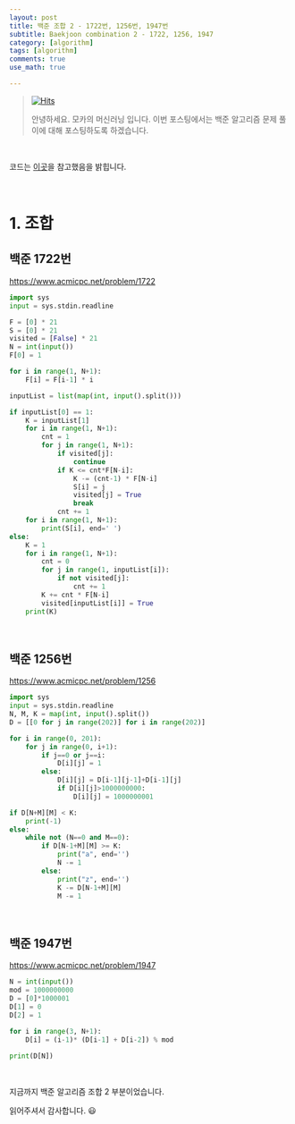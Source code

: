 ```yaml
---
layout: post
title: 백준 조합 2 - 1722번, 1256번, 1947번
subtitle: Baekjoon combination 2 - 1722, 1256, 1947
category: [algorithm]
tags: [algorithm]
comments: true
use_math: true

---
```






> [![Hits](https://hits.seeyoufarm.com/api/count/incr/badge.svg?url=https%3A%2F%2Fysbsb.github.io%2Falgorithm%2F2023%2F06%2F21%2Fcombination.html&count_bg=%2379C83D&title_bg=%23555555&icon=&icon_color=%23E7E7E7&title=hits&edge_flat=false)](https://hits.seeyoufarm.com)
>
> 안녕하세요. 모카의 머신러닝 입니다. 이번 포스팅에서는 백준 알고리즘 문제 풀이에 대해 포스팅하도록 하겠습니다. 

<br>

코드는 [이곳](https://github.com/doitcodingtest/python)을 참고했음을 밝힙니다.

<br>

# 1. 조합



## 백준 1722번

https://www.acmicpc.net/problem/1722

```python
import sys
input = sys.stdin.readline

F = [0] * 21
S = [0] * 21
visited = [False] * 21
N = int(input())
F[0] = 1

for i in range(1, N+1):
    F[i] = F[i-1] * i

inputList = list(map(int, input().split()))

if inputList[0] == 1:
    K = inputList[1]
    for i in range(1, N+1):
        cnt = 1
        for j in range(1, N+1):
            if visited[j]:
                continue
            if K <= cnt*F[N-i]:
                K -= (cnt-1) * F[N-i]
                S[i] = j
                visited[j] = True
                break
            cnt += 1
    for i in range(1, N+1):
        print(S[i], end=' ')
else:
    K = 1
    for i in range(1, N+1):
        cnt = 0
        for j in range(1, inputList[i]):
            if not visited[j]:
                cnt += 1
        K += cnt * F[N-i]
        visited[inputList[i]] = True
    print(K)

```



<br>





## 백준 1256번

https://www.acmicpc.net/problem/1256

```python
import sys
input = sys.stdin.readline
N, M, K = map(int, input().split())
D = [[0 for j in range(202)] for i in range(202)]

for i in range(0, 201):
    for j in range(0, i+1):
        if j==0 or j==i:
            D[i][j] = 1
        else:
            D[i][j] = D[i-1][j-1]+D[i-1][j]
            if D[i][j]>1000000000:
                D[i][j] = 1000000001

if D[N+M][M] < K:
    print(-1)
else:
    while not (N==0 and M==0):
        if D[N-1+M][M] >= K:
            print("a", end='')
            N -= 1
        else:
            print("z", end='')
            K -= D[N-1+M][M]
            M -= 1

```



<br>







## 백준 1947번

https://www.acmicpc.net/problem/1947

```python
N = int(input())
mod = 1000000000
D = [0]*1000001
D[1] = 0
D[2] = 1

for i in range(3, N+1):
    D[i] = (i-1)* (D[i-1] + D[i-2]) % mod
    
print(D[N])
```



<br>









지금까지 백준 알고리즘 조합 2 부분이었습니다.

읽어주셔서 감사합니다. 😃

